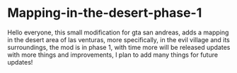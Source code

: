 # Mapping-in-the-desert-phase-1
Hello everyone, this small modification for gta san andreas, adds a mapping in the desert area of ​​las venturas, more specifically, in the evil village and its surroundings, the mod is in phase 1, with time more will be released updates with more things and improvements, I plan to add many things for future updates!
